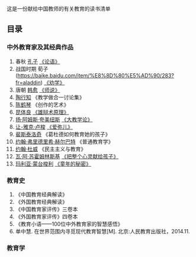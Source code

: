 这是一份献给中国教师的有关教育的读书清单
## 目录
### 中外教育家及其经典作品
1. 春秋 [孔子](https://baike.baidu.com/item/%E5%AD%94%E5%AD%90/1584?fr=aladdin) [《论语》](https://baike.baidu.com/item/%E8%AE%BA%E8%AF%AD/372830?fr=aladdin#2)
2. 战国时期 荀子(https://baike.baidu.com/item/%E8%8D%80%E5%AD%90/283?fr=aladdin) [《劝学》](https://baike.baidu.com/item/%E5%8A%9D%E5%AD%A6/1055?fr=aladdin)
3. 唐朝 [韩愈](https://baike.baidu.com/item/%E9%9F%A9%E6%84%88/127407?fr=aladdin) [《师说》](https://baike.baidu.com/item/%E5%B8%88%E8%AF%B4/75226?fr=aladdin)
4. [陶行知](https://baike.baidu.com/item/%E9%99%B6%E8%A1%8C%E7%9F%A5#3) 《教学做合一讨论集》
5. [陈鹤琴](https://baike.baidu.com/item/%E9%99%88%E9%B9%A4%E7%90%B4/2007869?fr=aladdin) 《创作的艺术》
6. [昆体良](https://baike.baidu.com/item/%E6%98%86%E4%BD%93%E8%89%AF/1762337?fr=aladdin) [《雄辩术原理》](https://baike.baidu.com/item/%E9%9B%84%E8%BE%A9%E6%9C%AF%E5%8E%9F%E7%90%86)
7. [扬·阿姆斯·夸美纽斯](https://baike.baidu.com/item/%E6%89%AC%C2%B7%E9%98%BF%E5%A7%86%E6%96%AF%C2%B7%E5%A4%B8%E7%BE%8E%E7%BA%BD%E6%96%AF/7895062?fr=aladdin) [《大教学论》](https://baike.baidu.com/item/%E5%A4%A7%E6%95%99%E5%AD%A6%E8%AE%BA)
8. [让-雅克·卢梭](https://baike.baidu.com/item/%E8%AE%A9-%E9%9B%85%E5%85%8B%C2%B7%E5%8D%A2%E6%A2%AD/7169222?fr=aladdin) [《爱弥儿》](https://baike.baidu.com/item/%E7%88%B1%E5%BC%A5%E5%84%BF/72845)
9. [裴斯泰洛奇](https://baike.baidu.com/item/%E8%A3%B4%E6%96%AF%E6%B3%B0%E6%B4%9B%E9%BD%90/1591144?fr=aladdin) 《葛杜德如何教育她的孩子》
10. [约翰·弗里德里希·赫尔巴特]() 《普通教育学》
11. [约翰·杜威](https://baike.baidu.com/item/%E7%BA%A6%E7%BF%B0%C2%B7%E6%9D%9C%E5%A8%81/1237539?fr=aladdin) 《民主主义与教育》
12. [瓦·阿·苏霍姆林斯基](https://baike.baidu.com/item/%E7%93%A6%C2%B7%E9%98%BF%C2%B7%E8%8B%8F%E9%9C%8D%E5%A7%86%E6%9E%97%E6%96%AF%E5%9F%BA/5285750?fr=aladdin) [《把整个心灵献给孩子》](https://baike.baidu.com/item/%E6%8A%8A%E6%95%B4%E4%B8%AA%E5%BF%83%E7%81%B5%E7%8C%AE%E7%BB%99%E5%AD%A9%E5%AD%90)
13. [玛利亚·蒙台梭利](https://baike.baidu.com/item/%E7%8E%9B%E5%88%A9%E4%BA%9A%C2%B7%E8%92%99%E5%8F%B0%E6%A2%AD%E5%88%A9/3675362?fr=aladdin) [《童年的秘密》](https://baike.baidu.com/item/%E7%AB%A5%E5%B9%B4%E7%9A%84%E7%A7%98%E5%AF%86/4243800)

### 教育史

1. 《中国教育经典解读》
2. 《外国教育经典解读》
3. 《中国教育家评传》三卷本
4. 《外国教育家评传》四卷本
5. 《教育小语——100位中外教育家的智慧感悟》
6. 单中慧. 在世界范围内寻觅现代教育智慧[M]. 北京:人民教育出版社，2014.11.


### 教育学
